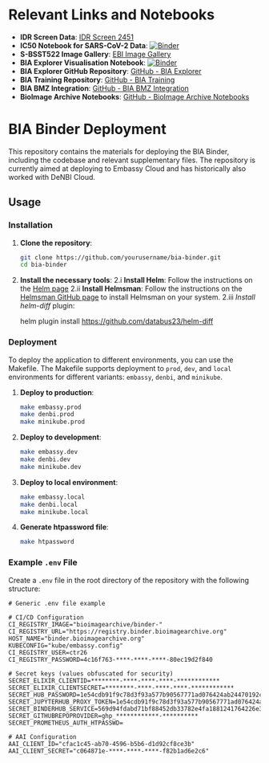 # Relevant Links and Notebooks

- **IDR Screen Data**: [IDR Screen 2451](https://idr.openmicroscopy.org/webclient/?show=screen-2451)
- **IC50 Notebook for SARS-CoV-2 Data**: [![Binder](https://binder.bioimagearchive.org/badge_logo.svg)](https://binder.bioimagearchive.org/v2/gh/IDR/idr0094-ellinger-sarscov2/master?urlpath=notebooks%2Fnotebooks%2Fidr0094-ic50.ipynb%3FscreenId%3D2602)
- **S-BSST522 Image Gallery**: [EBI Image Gallery](https://www.ebi.ac.uk/bioimage-archive/galleries/S-BSST522.html)
- **BIA Explorer Visualisation Notebook**: [![Binder](https://binder.bioimagearchive.org/badge_logo.svg)](https://binder.bioimagearchive.org/v2/gh/BioImage-Archive/bia-explorer/HEAD?labpath=BIA-explorer-visualisation-notebook.ipynb)
- **BIA Explorer GitHub Repository**: [GitHub - BIA Explorer](https://github.com/BioImage-Archive/bia-explorer)
- **BIA Training Repository**: [GitHub - BIA Training](https://github.com/BioImage-Archive/bia-training)
- **BIA BMZ Integration**: [GitHub - BIA BMZ Integration](https://github.com/BioImage-Archive/bia-bmz-integration)
- **BioImage Archive Notebooks**: [GitHub - BioImage Archive Notebooks](https://github.com/BioImage-Archive/bioimagearchive_notebooks)


# BIA Binder Deployment

This repository contains the materials for deploying the BIA Binder, including the codebase and relevant supplementary files. The repository is currently aimed at deploying to Embassy Cloud and has historically also worked with DeNBI Cloud.

## Usage

### Installation

1. **Clone the repository**:
    ```bash
    git clone https://github.com/yourusername/bia-binder.git
    cd bia-binder
    ```

2. **Install the necessary tools**:
2.i **Install Helm**: Follow the instructions on the [Helm page](https://helm.sh/docs/intro/install/)
2.ii **Install Helmsman**: Follow the instructions on the [Helmsman GitHub page](https://github.com/Praqma/helmsman) to install Helmsman on your system.
2.iii *Install helm-diff* plugin: 

    helm plugin install https://github.com/databus23/helm-diff

### Deployment

To deploy the application to different environments, you can use the Makefile. The Makefile supports deployment to `prod`, `dev`, and `local` environments for different variants: `embassy`, `denbi`, and `minikube`.

1. **Deploy to production**:
    ```bash
    make embassy.prod
    make denbi.prod
    make minikube.prod
    ```

2. **Deploy to development**:
    ```bash
    make embassy.dev
    make denbi.dev
    make minikube.dev
    ```

3. **Deploy to local environment**:
    ```bash
    make embassy.local
    make denbi.local
    make minikube.local
    ```

4. **Generate htpassword file**:
    ```bash
    make htpassword
    ```

### Example `.env` File

Create a `.env` file in the root directory of the repository with the following structure:

```env
# Generic .env file example

# CI/CD Configuration
CI_REGISTRY_IMAGE="bioimagearchive/binder-"
CI_REGISTRY_URL="https://registry.binder.bioimagearchive.org"
HOST_NAME="binder.bioimagearchive.org"
KUBECONFIG="kube/embassy.config"
CI_REGISTRY_USER=ctr26
CI_REGISTRY_PASSWORD=4c16f763-****-****-****-80ec19d2f840

# Secret keys (values obfuscated for security)
SECRET_ELIXIR_CLIENTID=********-****-****-****-************
SECRET_ELIXIR_CLIENTSECRET=********-****-****-****-************
SECRET_HUB_PASSWORD=1e54cdb91f9c78d3f93a577b90567771ad076424ab24470192cc0776a3d45bd5
SECRET_JUPYTERHUB_PROXY_TOKEN=1e54cdb91f9c78d3f93a577b90567771ad076424ab24470192cc0776a3d45bd5
SECRET_BINDERHUB_SERVICE=569d94fdabd71bf88452db33782e4fa1881241764226e3038aedf6ec2cce1aa1
SECRET_GITHUBREPOPROVIDER=ghp_************-**********
SECRET_PROMETHEUS_AUTH_HTPASSWD=

# AAI Configuration
AAI_CLIENT_ID="cfac1c45-ab70-4596-b5b6-d1d92cf8ce3b"
AAI_CLIENT_SECRET="c064871e-****-****-****-f82b1ad6e2c6"
